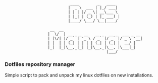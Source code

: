 ```
                             ____        _   ____
                            |  _ \  ___ | |_/ ___|
                            | | | |/ _ \| __\___ \
                            | |_| | (_) | |_ ___) |
                            |____/ \___/ \__|____/

                    __  __
                   |  \/  | __ _ _ __   __ _  __ _  ___ _ __
                   | |\/| |/ _` | '_ \ / _` |/ _` |/ _ \ '__|
                   | |  | | (_| | | | | (_| | (_| |  __/ |
                   |_|  |_|\__,_|_| |_|\__,_|\__, |\___|_|
                                             |___/
```
### Dotfiles repository manager

Simple script to pack and unpack my linux dotfiles on new installations.
